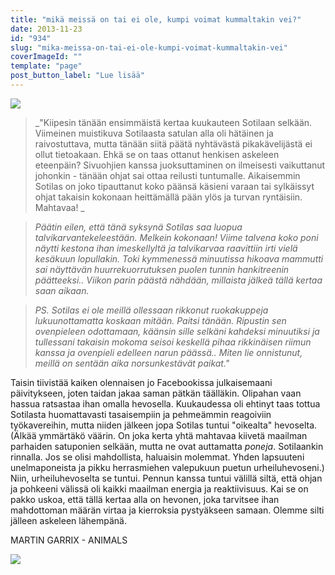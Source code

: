 ```yaml
---
title: "mikä meissä on tai ei ole, kumpi voimat kummaltakin vei?"
date: 2013-11-23
id: "934"
slug: "mika-meissa-on-tai-ei-ole-kumpi-voimat-kummaltakin-vei"
coverImageId: ""
template: "page"
post_button_label: "Lue lisää"
---
```


[![](/images/koivet_.png)](http://4.bp.blogspot.com/-cHJOykEaLKM/UpEXmdjopiI/AAAAAAAAHZk/3I0R-Ef_sfc/s1600/koivet_.png)

> _"Kiipesin tänään ensimmäistä kertaa kuukauteen Sotilaan selkään. Viimeinen muistikuva Sotilaasta satulan alla oli hätäinen ja raivostuttava, mutta tänään siitä päätä nyhtävästä pikakävelijästä ei ollut tietoakaan. Ehkä se on taas ottanut henkisen askeleen eteenpäin? Sivuohjien kanssa juoksuttaminen on ilmeisesti vaikuttanut johonkin - tänään ohjat sai ottaa reilusti tuntumalle. Aikaisemmin Sotilas on joko tipauttanut koko päänsä käsieni varaan tai sylkäissyt ohjat takaisin kokonaan heittämällä pään ylös ja turvan ryntäisiin. Mahtavaa! _

> _Päätin eilen, että tänä syksynä Sotilas saa luopua talvikarvantekeleestään. Melkein kokonaan! Viime talvena koko poni näytti kestona ihan imeskellyltä ja talvikarvaa raavittiin irti vielä kesäkuun lopullakin. Toki kymmenessä minuutissa hikoava mammutti sai näyttävän huurrekuorrutuksen puolen tunnin hankitreenin päätteeksi.. Viikon parin päästä nähdään, millaista jälkeä tällä kertaa saan aikaan._

> _PS. Sotilas ei ole meillä ollessaan rikkonut ruokakuppeja lukuunottamatta koskaan mitään. Paitsi tänään. Ripustin sen ovenpieleen odottamaan, käänsin sille selkäni kahdeksi minuutiksi ja tullessani takaisin mokoma seisoi keskellä pihaa rikkinäisen riimun kanssa ja ovenpieli edelleen narun päässä.. Miten lie onnistunut, meillä on sentään aika norsunkestävät paikat."_

Taisin tiivistää kaiken olennaisen jo Facebookissa julkaisemaani päivitykseen, joten taidan jakaa saman pätkän täälläkin. Olipahan vaan hassua ratsastaa ihan omalla hevosella. Kuukaudessa oli ehtinyt taas tottua Sotilasta huomattavasti tasaisempiin ja pehmeämmin reagoiviin työkavereihin, mutta niiden jälkeen jopa Sotilas tuntui "oikealta" hevoselta. (Älkää ymmärtäkö väärin. On joka kerta yhtä mahtavaa kiivetä maailman parhaiden satuponien selkään, mutta ne ovat auttamatta _poneja_. Sotilaankin rinnalla. Jos se olisi mahdollista, haluaisin molemmat. Yhden lapsuuteni unelmaponeista ja pikku herrasmiehen valepukuun puetun urheiluhevoseni.) Niin, urheiluhevoselta se tuntui. Pennun kanssa tuntui välillä siltä, että ohjan ja pohkeeni välissä oli kaikki maailman energia ja reaktiivisuus. Kai se on pakko uskoa, että tällä kertaa alla on hevonen, joka tarvitsee ihan mahdottoman määrän virtaa ja kierroksia pystyäkseen samaan. Olemme silti jälleen askeleen lähempänä.

MARTIN GARRIX - ANIMALS

[![](/images/ak_uusi.png)](http://1.bp.blogspot.com/-nu9BbQgqkY0/UpEgRyEZdEI/AAAAAAAAHZw/_8kwCOeAnwU/s1600/ak_uusi.png)
